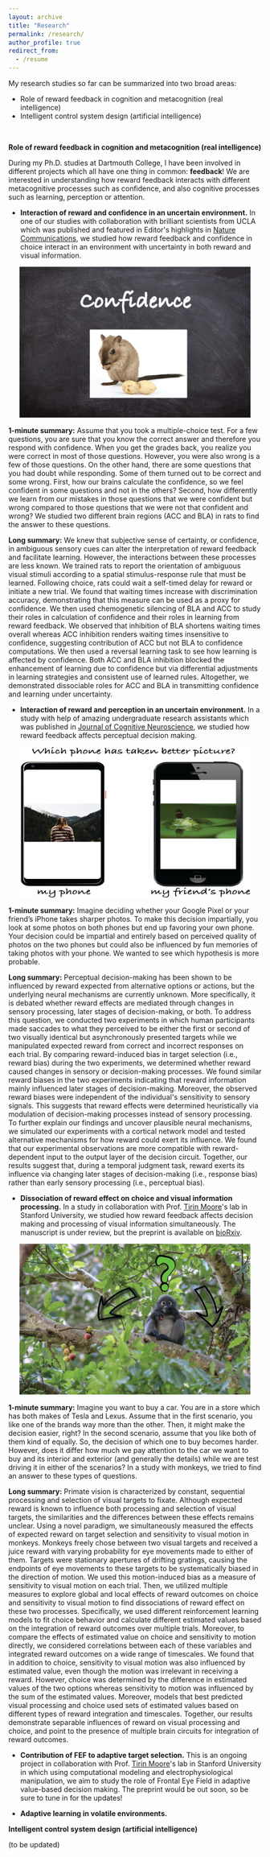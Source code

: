 ```yaml
---
layout: archive
title: "Research"
permalink: /research/
author_profile: true
redirect_from:
  - /resume
---
```


My research studies so far can be summarized into two broad areas:
  * Role of reward feedback in cognition and metacognition (real intelligence)
  * Intelligent control system design (artificial intelligence)

<br/>





**Role of reward feedback in cognition and metacognition (real intelligence)**

During my Ph.D. studies at Dartmouth College, I have been involved in different projects which all have one thing in common: **feedback**! We are interested in understanding how reward feedback interacts with different metacognitive processes such as confidence, and also cognitive processes such as learning, perception or attention.


* **Interaction of reward and confidence in an uncertain environment.** In one of our studies with collaboration with brilliant scientists from UCLA which was published and featured in Editor's highlights in [Nature Communications](https://www.nature.com/articles/s41467-019-12725-1), we studied how reward feedback and confidence in choice interact in an environment with uncertainty in both reward and visual information.

<p align="center">
  <img width="460" height="300" src="../images/confidence.png">
</p>

>>>
**1-minute summary:** Assume that you took a multiple-choice test. For a few questions, you are sure that you know the correct answer and therefore you respond with confidence. When you get the grades back, you realize you were correct in most of those questions. However, you were also wrong is a few of those questions. On the other hand, there are some questions that you had doubt while responding. Some of them turned out to be correct and some wrong. First, how our brains calculate the confidence, so we feel confident in some questions and not in the others? Second, how differently we learn from our mistakes in those questions that we were confident but wrong compared to those questions that we were not that confident and wrong? We studied two different brain regions (ACC and BLA) in rats to find the answer to these questions.
>>>
>>>
**Long summary:** We knew that subjective sense of certainty, or confidence, in ambiguous sensory cues can alter the interpretation of reward feedback and facilitate learning. However, the interactions between these processes are less known. We trained rats to report the orientation of ambiguous visual stimuli according to a spatial stimulus-response rule that must be learned. Following choice, rats could wait a self-timed delay for reward or initiate a new trial. We found that waiting times increase with discrimination accuracy, demonstrating that this measure can be used as a proxy for confidence. We then used chemogenetic silencing of BLA and ACC to study their roles in calculation of confidence and their roles in learning from reward feedback. We observed that inhibition of BLA shortens waiting times overall whereas ACC inhibition renders waiting times insensitive to confidence, suggesting contribution of ACC but not BLA to confidence computations. We then used a reversal learning task to see how learning is affected by confidence. Both ACC and BLA inhibition blocked the enhancement of learning due to confidence but via differential adjustments in learning strategies and consistent use of learned rules. Altogether, we demonstrated dissociable roles for ACC and BLA in transmitting confidence and learning under uncertainty.
>>>

* **Interaction of reward and perception in an uncertain environment.** In a study with help of amazing undergraduate research assistants which was published in [Journal of Cognitive Neuroscience](https://www.mitpressjournals.org/doi/full/10.1162/jocn_a_01516), we studied how reward feedback affects perceptual decision making. 

<p align="center">
  <img width="460" height="300" src="../images/DTR.png">
</p>

>>>
**1-minute summary:** Imagine deciding whether your Google Pixel or your friend’s iPhone takes sharper photos. To make this decision impartially, you look at some photos on both phones but end up favoring your own phone. Your decision could be impartial and entirely based on perceived quality of photos on the two phones but could also be influenced by fun memories of taking photos with your phone. We wanted to see which hypothesis is more probable.
>>>
>>>
**Long summary:** Perceptual decision-making has been shown to be influenced by reward expected from alternative options or actions, but the underlying neural mechanisms are currently unknown. More specifically, it is debated whether reward effects are mediated through changes in sensory processing, later stages of decision-making, or both. To address this question, we conducted two experiments in which human participants made saccades to what they perceived to be either the first or second of two visually identical but asynchronously presented targets while we manipulated expected reward from correct and incorrect responses on each trial. By comparing reward-induced bias in target selection (i.e., reward bias) during the two experiments, we determined whether reward caused changes in sensory or decision-making processes. We found similar reward biases in the two experiments indicating that reward information mainly influenced later stages of decision-making. Moreover, the observed reward biases were independent of the individual's sensitivity to sensory signals. This suggests that reward effects were determined heuristically via modulation of decision-making processes instead of sensory processing. To further explain our findings and uncover plausible neural mechanisms, we simulated our experiments with a cortical network model and tested alternative mechanisms for how reward could exert its influence. We found that our experimental observations are more compatible with reward-dependent input to the output layer of the decision circuit. Together, our results suggest that, during a temporal judgment task, reward exerts its influence via changing later stages of decision-making (i.e., response bias) rather than early sensory processing (i.e., perceptual bias).
>>>

* **Dissociation of reward effect on choice and visual information processing.** In a study in collaboration with Prof. [Tirin Moore](https://profiles.stanford.edu/tirin-moore)'s lab in Stanford University, we studied how reward feedback affects decision making and processing of visual information simultaneously. The manuscript is under review, but the preprint is available on [bioRxiv](https://www.biorxiv.org/content/10.1101/2020.04.07.029942v1.abstract).

<p align="center">
  <img width="460" height="300" src="../images/MIB.png">
</p>

>>>
**1-minute summary:** Imagine you want to buy a car. You are in a store which has both makes of Tesla and Lexus. Assume that in the first scenario, you like one of the brands way more than the other. Then, it might make the decision easier, right? In the second scenario, assume that you like both of them kind of equally. So, the decision of which one to buy becomes harder. However, does it differ how much we pay attention to the car we want to buy and its interior and exterior (and generally the details) while we are test driving it in either of the scenarios? In a study with monkeys, we tried to find an answer to these types of questions.
>>>
>>>
**Long summary:** Primate vision is characterized by constant, sequential processing and selection of visual targets to fixate. Although expected reward is known to influence both processing and selection of visual targets, the similarities and the differences between these effects remains unclear. Using a novel paradigm, we simultaneously measured the effects of expected reward on target selection and sensitivity to visual motion in monkeys. Monkeys freely chose between two visual targets and received a juice reward with varying probability for eye movements made to either of them. Targets were stationary apertures of drifting gratings, causing the endpoints of eye movements to these targets to be systematically biased in the direction of motion. We used this motion-induced bias as a measure of sensitivity to visual motion on each trial. Then, we utilized multiple measures to explore global and local effects of reward outcomes on choice and sensitivity to visual motion to find dissociations of reward effect on these two processes. Specifically, we used different reinforcement learning models to fit choice behavior and calculate different estimated values based on the integration of reward outcomes over multiple trials. Moreover, to compare the effects of estimated value on choice and sensitivity to motion directly, we considered correlations between each of these variables and integrated reward outcomes on a wide range of timescales. We found that in addition to choice, sensitivity to visual motion was also influenced by estimated value, even though the motion was irrelevant in receiving a reward. However, choice was determined by the difference in estimated values of the two options whereas sensitivity to motion was influenced by the sum of the estimated values. Moreover, models that best predicted visual processing and choice used sets of estimated values based on different types of reward integration and timescales. Together, our results demonstrate separable influences of reward on visual processing and choice, and point to the presence of multiple brain circuits for integration of reward outcomes.
>>>

* **Contribution of FEF to adaptive target selection.** This is an ongoing project in collaboration with Prof. [Tirin Moore](https://profiles.stanford.edu/tirin-moore)'s lab in Stanford University in which using computational modeling and electrophysiological manipulation, we aim to study the role of Frontal Eye Field in adaptive value-based decision making. The preprint would be out soon, so be sure to tune in for the updates!

* **Adaptive learning in volatile environments.**  

**Intelligent control system design (artificial intelligence)**

(to be updated) 

